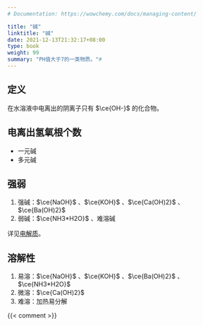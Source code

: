 ```yaml
---
# Documentation: https://wowchemy.com/docs/managing-content/

title: "碱"
linktitle: "碱"
date: 2021-12-13T21:32:17+08:00
type: book
weight: 99
summary: "PH值大于7的一类物质。"#
---
```


## 定义

在水溶液中电离出的阴离子只有 $\ce{OH-}$ 的化合物。

## 电离出氢氧根个数

- 一元碱
- 多元碱

## 强弱

1. 强碱：$\ce{NaOH}$ 、$\ce{KOH}$ 、$\ce{Ca(OH)2}$ 、$\ce{Ba(OH)2}$
2. 弱碱：$\ce{NH3*H2O}$ 、难溶碱

详见[电解质](./电解质/)。

## 溶解性

1. 易溶：$\ce{NaOH}$ 、$\ce{KOH}$ 、$\ce{Ba(OH)2}$ 、$\ce{NH3*H2O}$
2. 微溶：$\ce{Ca(OH)2}$
3. 难溶：加热易分解

{{< comment >}}